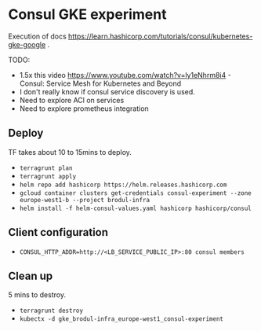 # Consul GKE experiment

Execution of docs https://learn.hashicorp.com/tutorials/consul/kubernetes-gke-google .

TODO:

- 1.5x this video https://www.youtube.com/watch?v=ly1eNhrm8i4 - Consul: Service Mesh for Kubernetes and Beyond
- I don't really know if consul service discovery is used.
- Need to explore ACl on services
- Need to explore prometheus integration


## Deploy

TF takes about 10 to 15mins to deploy.

- `terragrunt plan`
- `terragrunt apply`
- `helm repo add hashicorp https://helm.releases.hashicorp.com`
- `gcloud container clusters get-credentials consul-experiment --zone europe-west1-b --project brodul-infra`
- `helm install -f helm-consul-values.yaml hashicorp hashicorp/consul`

## Client configuration

- `CONSUL_HTTP_ADDR=http://<LB_SERVICE_PUBLIC_IP>:80 consul members`

## Clean up

5 mins to destroy.

- `terragrunt destroy`
- `kubectx -d gke_brodul-infra_europe-west1_consul-experiment`
